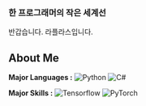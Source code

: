 ### 한 프로그래머의 작은 세계선
반갑습니다. 라플라스입니다.

<!--![Github Stats](https://github-readme-stats.vercel.app/api?username=zhjlee11&theme=buefy&show_icons=true)-->
<!--[![Top Langs](https://github-readme-stats.vercel.app/api/top-langs/?username=zhjlee11&layout=compact&theme=buefy)](https://github.com/anuraghazra/github-readme-stats)-->

## About Me
**Major Languages :**  ![Python](http://img.shields.io/badge/-Python_3-3776AB?style=flat-square&logo=python&logoColor=white)
![C#](http://img.shields.io/badge/-C#_3-239120?style=flat-square&logo=C_Sharp&logoColor=white)



**Major Skills :**  ![Tensorflow](http://img.shields.io/badge/-Tensorflow_2-FF6F00?style=flat-square&logo=tensorflow&logoColor=white)
![PyTorch](http://img.shields.io/badge/-PyTorch-EE4C2C?style=flat-square&logo=pytorch&logoColor=white)

